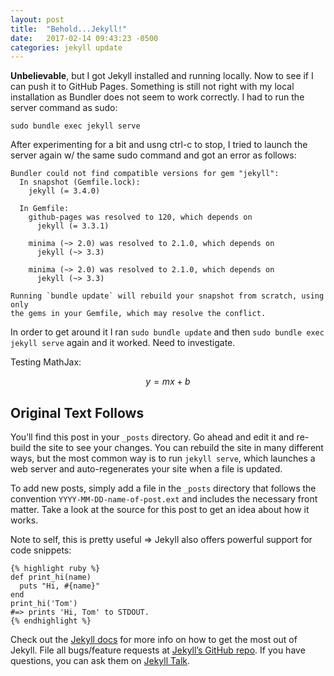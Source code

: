 ```yaml
---
layout: post
title:  "Behold...Jekyll!"
date:   2017-02-14 09:43:23 -0500
categories: jekyll update
---
```

**Unbelievable**, but I got Jekyll installed and running locally. Now to see if I can push it to GitHub Pages. Something is still not right with my local installation as Bundler does not seem to work correctly. I had to run the server command as sudo:

```
sudo bundle exec jekyll serve
```

After experimenting for a bit and usng ctrl-c to stop, I tried to launch the server again w/ the same sudo command and got an error as follows:

```
Bundler could not find compatible versions for gem "jekyll":
  In snapshot (Gemfile.lock):
    jekyll (= 3.4.0)

  In Gemfile:
    github-pages was resolved to 120, which depends on
      jekyll (= 3.3.1)

    minima (~> 2.0) was resolved to 2.1.0, which depends on
      jekyll (~> 3.3)

    minima (~> 2.0) was resolved to 2.1.0, which depends on
      jekyll (~> 3.3)

Running `bundle update` will rebuild your snapshot from scratch, using only
the gems in your Gemfile, which may resolve the conflict.
```

In order to get around it I ran ```sudo bundle update``` and then ```sudo bundle exec jekyll serve``` again and it worked. Need to investigate.

Testing MathJax:

$$ y = mx + b $$


## Original Text Follows
You’ll find this post in your `_posts` directory. Go ahead and edit it and re-build the site to see your changes. You can rebuild the site in many different ways, but the most common way is to run `jekyll serve`, which launches a web server and auto-regenerates your site when a file is updated.

To add new posts, simply add a file in the `_posts` directory that follows the convention `YYYY-MM-DD-name-of-post.ext` and includes the necessary front matter. Take a look at the source for this post to get an idea about how it works.

Note to self, this is pretty useful => Jekyll also offers powerful support for code snippets:

```
{% highlight ruby %}
def print_hi(name)
  puts "Hi, #{name}"
end
print_hi('Tom')
#=> prints 'Hi, Tom' to STDOUT.
{% endhighlight %}
```

Check out the [Jekyll docs][jekyll-docs] for more info on how to get the most out of Jekyll. File all bugs/feature requests at [Jekyll’s GitHub repo][jekyll-gh]. If you have questions, you can ask them on [Jekyll Talk][jekyll-talk].

[jekyll-docs]: https://jekyllrb.com/docs/home
[jekyll-gh]:   https://github.com/jekyll/jekyll
[jekyll-talk]: https://talk.jekyllrb.com/
